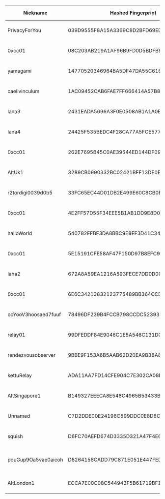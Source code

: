 | Nickname |  Hashed Fingerprint	| Or Addresses | Contact | Running | Flags | Last Seen | First Seen | Last Restarted | Advertised Bandwidth | Platform | Version | Version Status | Recommended Version | Verified hostnames | Exit policy |
|---|---|---|---|---|---|---|---|---|---|---|---|---|---|---|---|
|PrivacyForYou | 039D9555F8A15A3369C8D2BFD69ED0DBE2067D4A | ["70.34.201.146:9001","[2a05:f480:2000:1f11:5400:5ff:fe93:f1aa]:9001"] | N/A | true | Running, V2Dir, Valid | 2025-08-12 16:00:00 | 2025-08-12 05:00:00 | 2025-08-12 04:36:40 | 0 | Tor 0.4.8.14 on Linux | 0.4.8.14 | recommended | true | N/A | ["reject *:*"]|
|0xcc01 | 08C203AB219A1AF96B9FD0D5BDFB5E149C831F9D | ["158.69.200.21:443","[2607:5300:205:200::4f8c]:443"] | Sojus07 <at> 0xcc01.de | false | Running, V2Dir, Valid | 2025-08-12 13:00:00 | 2025-08-12 13:00:00 | 2025-08-12 12:37:16 | 0 | Tor 0.4.8.16 on Linux | 0.4.8.16 | recommended | true | ["vps-b0b61ded.vps.ovh.ca"] | ["reject *:*"]|
|yamagami | 14770520346964BA5DF47DA55C6163D5FAB648C6 | ["80.220.61.227:443"] | toradmin@mistaken.fi | true | Running, V2Dir, Valid | 2025-08-12 16:00:00 | 2025-08-12 01:00:00 | 2025-08-12 00:18:26 | 0 | Tor 0.4.8.17 on Linux | 0.4.8.17 | recommended | true | ["cable-hki-50dc3d-227.dhcp.inet.fi"] | ["reject *:*"]|
|caelivinculum | 1AC09452CAB6FAE7FF666414A57B838485228FE0 | ["195.201.18.168:443","[2a01:4f8:1c1a:42c7::1]:443"] | caelivinculum@protonmail.com | true | Running, V2Dir, Valid | 2025-08-12 16:00:00 | 2025-08-12 01:00:00 | 2025-08-11 23:52:48 | 0 | Tor 0.4.8.17 on Linux | 0.4.8.17 | recommended | true | ["static.168.18.201.195.clients.your-server.de"] | ["reject *:*"]|
|lana3 | 2431EADA5696A3F0E0508AB1A1A0ED261024E545 | ["150.136.174.143:44"] | N/A | true | Running, V2Dir, Valid | 2025-08-12 16:00:00 | 2025-08-12 05:00:00 | 2025-08-12 04:05:10 | 0 | Tor 0.4.8.17 on Linux | 0.4.8.17 | recommended | true | N/A | ["reject *:*"]|
|lana4 | 24425F535BEDC4F28CA77A5FCE577FAE8E2614AC | ["150.136.174.143:45"] | N/A | true | Running, V2Dir, Valid | 2025-08-12 16:00:00 | 2025-08-12 05:00:00 | 2025-08-12 04:04:47 | 0 | Tor 0.4.8.17 on Linux | 0.4.8.17 | recommended | true | N/A | ["reject *:*"]|
|0xcc01 | 262E7695B45C0AE39544ED144DF09D6A2DAA0A09 | ["51.75.22.33:443","[2001:41d0:305:2100::47f6]:443"] | Sojus07 <at> 0xcc01.de | false | Running, V2Dir, Valid | 2025-08-12 13:00:00 | 2025-08-12 13:00:00 | 2025-08-12 12:32:38 | 0 | Tor 0.4.8.16 on Linux | 0.4.8.16 | recommended | true | ["vps-d318a31d.vps.ovh.net"] | ["reject *:*"]|
|AltUk1 | 3289CB0990332BC02421BFF13DE0E9C5569A9D24 | ["198.244.231.117:25409"] | whathejingles@gmail.com | false | Running, V2Dir, Valid | 2025-08-12 14:00:00 | 2025-08-12 01:00:00 | 2025-08-11 23:17:33 | 0 | Tor 0.4.8.14 on Linux | 0.4.8.14 | recommended | true | ["ns31555240.ip-198-244-231.eu"] | ["reject *:*"]|
|r2tordigi0039d0b5 | 33FC65EC44D01DB2E499E60C8CB0BFABB434E4C8 | ["107.152.45.61:9001","[2607:9000:7000:22::cef1:eb06]:9001"] | admin@tordigi.com | true | Running, V2Dir, Valid | 2025-08-12 16:00:00 | 2025-08-12 00:00:00 | 2025-08-11 23:44:38 | 0 | Tor 0.4.8.17 on Linux | 0.4.8.17 | recommended | true | ["mx1.hostingswift.com"] | ["reject *:*"]|
|0xcc01 | 4E2FF57D55F34EEE5B1AB1DD9E8D087077C9574A | ["141.95.16.83:443","[2001:41d0:701:1100::970e]:443"] | Sojus07 <at> 0xcc01.de | false | Running, V2Dir, Valid | 2025-08-12 13:00:00 | 2025-08-12 13:00:00 | 2025-08-12 12:28:09 | 0 | Tor 0.4.8.16 on Linux | 0.4.8.16 | recommended | true | ["vps-63f35618.vps.ovh.net"] | ["reject *:*"]|
|halloWorld | 540782FFBF3DA8BBC9E8FF3D41C34061BD6DA1F2 | ["13.229.188.115:443"] | e6i3hnyp@anonaddy.me | false | Running, V2Dir, Valid | 2025-08-12 13:00:00 | 2025-08-12 07:00:00 | 2025-08-12 06:32:51 | 0 | Tor 0.4.8.17 on Linux | 0.4.8.17 | recommended | true | ["ec2-13-229-188-115.ap-southeast-1.compute.amazonaws.com"] | ["reject *:*"]|
|0xcc01 | 5E15191CFE58AF47F150D97B8EFC9873F0958BE1 | ["51.77.245.132:443","[2001:41d0:404:200::10a3]:443"] | Sojus07 <at> 0xcc01.de | false | Running, V2Dir, Valid | 2025-08-12 13:00:00 | 2025-08-12 13:00:00 | 2025-08-12 12:26:14 | 0 | Tor 0.4.8.16 on Linux | 0.4.8.16 | recommended | true | ["vps-ab1857a7.vps.ovh.net"] | ["reject *:*"]|
|lana2 | 672A8A59EA1216A593FECE7DD0D00CEB624A3B28 | ["150.136.174.143:43"] | N/A | true | Running, V2Dir, Valid | 2025-08-12 16:00:00 | 2025-08-12 05:00:00 | 2025-08-12 04:05:03 | 0 | Tor 0.4.8.17 on Linux | 0.4.8.17 | recommended | true | N/A | ["reject *:*"]|
|0xcc01 | 6E6C34213832123775489BB364CCD14397C47371 | ["51.195.137.224:443","[2001:41d0:801:2000::6d20]:443"] | Sojus07 <at> 0xcc01.de | false | Running, V2Dir, Valid | 2025-08-12 13:00:00 | 2025-08-12 13:00:00 | 2025-08-12 12:38:30 | 0 | Tor 0.4.8.16 on Linux | 0.4.8.16 | recommended | true | ["vps-e891e416.vps.ovh.net"] | ["reject *:*"]|
|ooYooV3hoosaed7fuuf | 78496DF239B4FCCB798CCDC5239388FAA7C1E4F7 | ["154.41.135.37:443"] | tor@wurzelmann.at | true | Running, V2Dir, Valid | 2025-08-12 16:00:00 | 2025-08-12 15:00:00 | 2025-08-12 14:07:38 | 0 | Tor 0.4.8.17 on Linux | 0.4.8.17 | recommended | true | ["bridget.wurzelmann.at"] | ["reject *:*"]|
|relay01 | 99DFEDDF84E9046C1E5A546C131DCFE5DFAA4D24 | ["181.214.231.111:443","[2a0f:5707:aaf1:7b97::1]:443"] | emidamu@tuta.io | true | Running, V2Dir, Valid | 2025-08-12 16:00:00 | 2025-08-12 16:00:00 | 2025-08-12 14:49:42 | 0 | Tor 0.4.8.17 on Linux | 0.4.8.17 | recommended | true | N/A | ["reject *:*"]|
|rendezvousobserver | 9BBE9F153A6B5AAB62D20EA9B38A819B6FA5086D | ["141.105.130.150:9001"] | N/A | true | Running, V2Dir, Valid | 2025-08-12 16:00:00 | 2025-08-12 00:00:00 | 2025-08-11 23:05:19 | 0 | Tor 0.4.8.10 on Linux | 0.4.8.10 | recommended | true | N/A | ["reject *:*"]|
|kettuRelay | ADA11AA7FD14CFE904C7E302CA08EFBC8AFB415D | ["5.61.90.194:443","[2a10:f2c0:aaa8:a39:1f07:caf8:0:1]:443"] | kettuRelay@obscurity.app | true | Running, V2Dir, Valid | 2025-08-12 16:00:00 | 2025-08-12 13:00:00 | 2025-08-12 12:08:44 | 0 | Tor 0.4.8.17 on Linux | 0.4.8.17 | recommended | true | N/A | ["reject *:*"]|
|AltSingapore1 | B149327EEECA8E548C4965B53433BE74AB2091A4 | ["139.99.74.166:25420"] | whathejingles@gmail.com | true | Running, V2Dir, Valid | 2025-08-12 16:00:00 | 2025-08-12 16:00:00 | 2025-08-12 14:37:32 | 0 | Tor 0.4.8.14 on Linux | 0.4.8.14 | recommended | true | N/A | ["reject *:*"]|
|Unnamed | C7D2DDE00E24198C599DDC0E8D8C8E38A7652140 | ["14.90.215.1:9001"] | N/A | true | Running, V2Dir, Valid | 2025-08-12 16:00:00 | 2025-08-12 11:00:00 | 2025-08-12 10:08:26 | 0 | Tor 0.4.8.10 on Linux | 0.4.8.10 | recommended | true | N/A | ["reject *:*"]|
|squish | D6FC70AEFD674D3335D321A47F4E65516E941ED1 | ["69.226.189.135:443"] | squishrl <AT> pm me | true | Running, V2Dir, Valid | 2025-08-12 16:00:00 | 2025-08-12 02:00:00 | 2025-08-12 01:17:32 | 0 | Tor 0.4.8.17 on Linux | 0.4.8.17 | recommended | true | ["69-226-189-135.lightspeed.brhmal.sbcglobal.net"] | ["reject *:*"]|
|pouGup9Oa5vae0aicoh | D8264158CADD79C871E051E447FED01924065982 | ["154.43.62.36:443"] | tor@wurzelmann.at | true | Fast, Running, V2Dir, Valid | 2025-08-12 16:00:00 | 2025-08-12 06:00:00 | 2025-08-12 14:08:04 | 1539072 | Tor 0.4.8.17 on Linux | 0.4.8.17 | recommended | true | N/A | ["reject *:*"]|
|AltLondon1 | ECCA7E00C08C544942F5B61719BF1EB4D074B4D5 | ["198.244.231.117:25293"] | whathejingles@gmail.com | true | Running, V2Dir, Valid | 2025-08-12 16:00:00 | 2025-08-12 16:00:00 | 2025-08-12 14:40:17 | 0 | Tor 0.4.8.14 on Linux | 0.4.8.14 | recommended | true | ["ns31555240.ip-198-244-231.eu"] | ["reject *:*"]|

